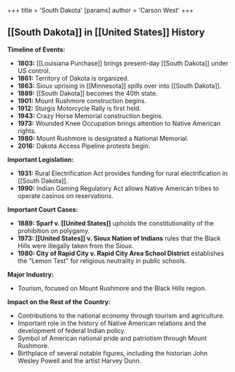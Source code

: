 +++
 title = 'South Dakota'
[params]
	author = 'Carson West'
+++
## [[South Dakota]] in [[United States]] History

**Timeline of Events:**

* **1803:** [[Louisiana Purchase]] brings present-day [[South Dakota]] under US control.
* **1861:** Territory of Dakota is organized.
* **1863:** Sioux uprising in [[Minnesota]] spills over into [[South Dakota]].
* **1889:** [[South Dakota]] becomes the 40th state.
* **1901:** Mount Rushmore construction begins.
* **1912:** Sturgis Motorcycle Rally is first held.
* **1943:** Crazy Horse Memorial construction begins.
* **1973:** Wounded Knee Occupation brings attention to Native American rights.
* **1980:** Mount Rushmore is designated a National Memorial.
* **2016:** Dakota Access Pipeline protests begin.

**Important Legislation:**

* **1931:** Rural Electrification Act provides funding for rural electrification in [[South Dakota]].
* **1990:** Indian Gaming Regulatory Act allows Native American tribes to operate casinos on reservations.

**Important Court Cases:**

* **1889: Sparf v. [[United States]]** upholds the constitutionality of the prohibition on polygamy.
* **1973: [[United States]] v. Sioux Nation of Indians** rules that the Black Hills were illegally taken from the Sioux.
* **1980: City of Rapid City v. Rapid City Area School District** establishes the "Lemon Test" for religious neutrality in public schools.

**Major Industry:**

* Tourism, focused on Mount Rushmore and the Black Hills region.

**Impact on the Rest of the Country:**

* Contributions to the national economy through tourism and agriculture.
* Important role in the history of Native American relations and the development of federal Indian policy.
* Symbol of American national pride and patriotism through Mount Rushmore.
* Birthplace of several notable figures, including the historian John Wesley Powell and the artist Harvey Dunn.